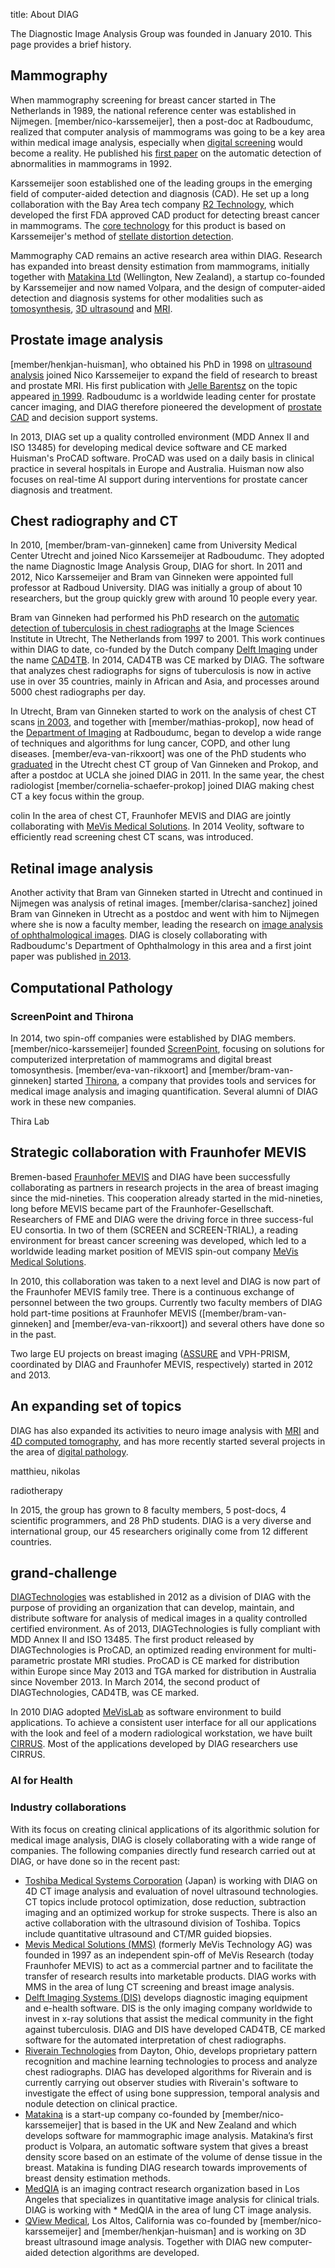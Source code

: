 title: About DIAG

The Diagnostic Image Analysis Group was founded in January 2010. This page provides a brief history. 

## Mammography
When mammography screening for breast cancer started in The Netherlands in 1989, the national reference center was established in Nijmegen. [member/nico-karssemeijer], then a post-doc at Radboudumc, realized that computer analysis of mammograms was going to be a key area within medical image analysis, especially when [digital screening](/publications/nab90) would become a reality. He published his [first paper](/publications/kars92) on the automatic detection of abnormalities in mammograms in 1992.

Karssemeijer soon established one of the leading groups in the emerging field of computer-aided detection and diagnosis (CAD). He set up a long collaboration with the Bay Area tech company [R2 Technology](http://web.archive.org/web/19981111190238/http://www.r2tech.com/), which developed the first FDA approved CAD product for detecting breast cancer in mammograms. The [core technology](http://web.archive.org/web/19981111190238/http://www.r2tech.com/) for this product is based on Karssemeijer's method of [stellate distortion detection](/publications/kars96a). 

Mammography CAD remains an active research area within DIAG. Research has expanded into breast density estimation from mammograms, initially together with [Matakina Ltd](http://www.matakina.com/) (Wellington, New Zealand), a startup co-founded by Karssemeijer and now named Volpara, and the design of computer-aided detection and diagnosis systems for other modalities such as [tomosynthesis](/publications/schi13a), [3D ultrasound](/publications/tan12a) and [MRI](/publications/gube15b). 

## Prostate image analysis
[member/henkjan-huisman], who obtained his PhD in 1998 on [ultrasound analysis](/publications/huis98c) joined Nico Karssemeijer to expand the field of research to breast and prostate MRI. His first publication with [Jelle Barentsz](https://www.radboudumc.nl/en/people/jelle-barentsz) on the topic appeared [in 1999](/publications/bare99). Radboudumc is a worldwide leading center for prostate cancer imaging, and DIAG therefore pioneered the development of [prostate CAD](/publications/litj14c) and decision support systems. 

In 2013, DIAG set up a quality controlled environment (MDD Annex II and ISO 13485) for developing medical device software and CE marked Huisman's ProCAD software. ProCAD was used on a daily basis in clinical practice in several hospitals in Europe and Australia. Huisman now also focuses on real-time AI support during interventions for prostate cancer diagnosis and treatment. 

## Chest radiography and CT
In 2010, [member/bram-van-ginneken] came from University Medical Center Utrecht and joined Nico Karssemeijer at Radboudumc. They adopted the name Diagnostic Image Analysis Group, DIAG for short. In 2011 and 2012, Nico Karssemeijer and Bram van Ginneken were appointed full professor at Radboud University. DIAG was initially a group of about 10 researchers, but the group quickly grew with around 10 people every year. 

Bram van Ginneken had performed his PhD research on the [automatic detection of tuberculosis in chest radiographs](/publications/ginn01a) at the Image Sciences Institute in Utrecht, The Netherlands from 1997 to 2001. This work continues within DIAG to date, co-funded by the Dutch company [Delft Imaging](http://www.delft.care/) under the name [CAD4TB](https://www.delft.care/cad4tb/). In 2014, CAD4TB was CE marked by DIAG. The software that analyzes chest radiographs for signs of tuberculosis is now in active use in over 35 countries, mainly in African and Asia, and processes around 5000 chest radiographs per day.

In Utrecht, Bram van Ginneken started to work on the analysis of chest CT scans [in 2003](/publications/slui03), and together with [member/mathias-prokop], now head of the [Department of Imaging](http://www.radboudimaging.nl/index.php/Home) at Radboudumc, began to develop a wide range of techniques and algorithms for lung cancer, COPD, and other lung diseases. [member/eva-van-rikxoort] was one of the PhD students who [graduated](/publications/rikx09d) in the Utrecht chest CT group of Van Ginneken and Prokop, and after a postdoc at UCLA she joined DIAG in 2011. In the same year, the chest radiologist [member/cornelia-schaefer-prokop] joined DIAG making chest CT a key focus within the group.

colin
In the area of chest CT, Fraunhofer MEVIS and DIAG are jointly collaborating with [MeVis Medical Solutions](http://www.mevis.de/). In 2014 Veolity, software to efficiently read screening chest CT scans, was introduced.

## Retinal image analysis
Another activity that Bram van Ginneken started in Utrecht and continued in Nijmegen was analysis of retinal images. [member/clarisa-sanchez] joined Bram van Ginneken in Utrecht as a postdoc and went with him to Nijmegen where she is now a faculty member, leading the research on [image analysis of ophthalmological images](https://www.a-eyeresearch.nl/). DIAG is closely collaborating with Radboudumc's Department of Ophthalmology in this area and a first joint paper was published [in 2013](/publications/grin13).

## Computational Pathology

### ScreenPoint and Thirona
In 2014, two spin-off companies were established by DIAG members. [member/nico-karssemeijer] founded [ScreenPoint](http://www.screenpoint-medical.com/), focusing on solutions for computerized interpretation of mammograms and digital breast tomosynthesis. [member/eva-van-rikxoort] and [member/bram-van-ginneken] started [Thirona](http://www.thirona.eu/), a company that provides tools and services for medical image analysis and imaging quantification. Several alumni of DIAG work in these new companies.

Thira Lab

## Strategic collaboration with Fraunhofer MEVIS
Bremen-based [Fraunhofer MEVIS](http://www.mevis.fraunhofer.de/en.html) and DIAG have been successfully collaborating as partners in research projects in the area of breast imaging since the mid-nineties. This cooperation already started in the mid-nineties, long before MEVIS became part of the Fraunhofer-Gesellschaft. Researchers of FME and DIAG were the driving force in three success-ful EU consortia. In two of them (SCREEN and SCREEN-TRIAL), a reading environment for breast cancer screening was developed, which led to a worldwide leading market position of MEVIS spin-out company [MeVis Medical Solutions](http://www.mevis.de/).

In 2010, this collaboration was taken to a next level and DIAG is now part of the Fraunhofer MEVIS family tree. There is a continuous exchange of personnel between the two groups. Currently two faculty members of DIAG hold part-time positions at Fraunhofer MEVIS ([member/bram-van-ginneken] and [member/eva-van-rikxoort]) and several others have done so in the past.

Two large EU projects on breast imaging ([ASSURE](http://www.assure-project.eu/) and VPH-PRISM, coordinated by DIAG and Fraunhofer MEVIS, respectively) started in 2012 and 2013. 

## An expanding set of topics
DIAG has also expanded its activities to neuro image analysis with [MRI](http://diagnijmegen.nl/index.php/White_Matter_Lesions) and [4D computed tomography](http://diagnijmegen.nl/index.php/4DCT), and has more recently started several projects in the area of [digital pathology](https://www.computationalpathologygroup.eu/).

matthieu, nikolas

radiotherapy

In 2015, the group has grown to 8 faculty members, 5 post-docs, 4 scientific programmers, and 28 PhD students. DIAG is a very diverse and international group, our 45 researchers originally come from 12 different countries.

## grand-challenge
[DIAGTechnologies](http://www.diagtechnologies.com/) was established in 2012 as a division of DIAG with the purpose of providing an organization that can develop, maintain, and distribute software for analysis of medical images in a quality controlled certified environment. As of 2013, DIAGTechnologies is fully compliant with MDD Annex II and ISO 13485. The first product released by DIAGTechnologies is ProCAD, an optimized reading environment for multi-parametric prostate MRI studies. ProCAD is CE marked for distribution within Europe since May 2013 and TGA marked for distribution in Australia since November 2013. In March 2014, the second product of DIAGTechnologies, CAD4TB, was CE marked.

In 2010 DIAG adopted [MeVisLab](http://www.mevislab.de/) as software environment to build applications. To achieve a consistent user interface for all our applications with the look and feel of a modern radiological workstation, we have built [CIRRUS](https://rse.diagnijmegen.nl/software/cirrus/). Most of the applications developed by DIAG researchers use CIRRUS.

### AI for Health

### Industry collaborations
With its focus on creating clinical applications of its algorithmic solution for medical image analysis, DIAG is closely collaborating with a wide range of companies. The following companies directly fund research carried out at DIAG, or have done so in the recent past:

* [Toshiba Medical Systems Corporation](http://www.toshibamedicalsystems.com/corporate/global/japan.html) (Japan) is working with DIAG on 4D CT image analysis and evaluation of novel ultrasound technologies. CT topics include protocol optimization, dose reduction, subtraction imaging and an optimized workup for stroke suspects. There is also an active collaboration with the ultrasound division of Toshiba. Topics include quantitative ultrasound and CT/MR guided biopsies.
* [Mevis Medical Solutions (MMS)](http://www.mevis.de/) (formerly MeVis Technology AG) was founded in 1997 as an independent spin-off of MeVis Research (today Fraunhofer MEVIS) to act as a commercial partner and to facilitate the transfer of research results into marketable products. DIAG works with MMS in the area of lung CT screening and breast image analysis.
* [Delft Imaging Systems (DIS)](http://www.delftimagingsystems.com/) develops diagnostic imaging equipment and e-health software. DIS is the only imaging company worldwide to invest in x-ray solutions that assist the medical community in the fight against tuberculosis. DIAG and DIS have developed CAD4TB, CE marked software for the automated interpretation of chest radiographs.
* [Riverain Technologies](http://www.riveraintech.com/) from Dayton, Ohio, develops proprietary pattern recognition and machine learning technologies to process and analyze chest radiographs. DIAG has developed algorithms for Riverain and is currently carrying out observer studies with Riverain's software to investigate the effect of using bone suppression, temporal analysis and nodule detection on clinical practice.
* [Matakina](http://www.matakina.com/) is a start-up company co-founded by [member/nico-karssemeijer] that is based in the UK and New Zealand and which develops software for mammographic image analysis. Matakina’s first product is Volpara, an automatic software system that gives a breast density score based on an estimate of the volume of dense tissue in the breast. Matakina is funding DIAG research towards improvements of breast density estimation methods.
* [MedQIA](http://www.medqia.org/) is an imaging contract research organization based in Los Angeles that specializes in quantitative image analysis for clinical trials. DIAG is working with * MedQIA in the area of lung CT image analysis.
* [QView Medical](http://www.qviewmedical.com/), Los Altos, California was co-founded by [member/nico-karssemeijer] and [member/henkjan-huisman] and is working on 3D breast ultrasound image analysis. Together with DIAG new computer-aided detection algorithms are developed.

